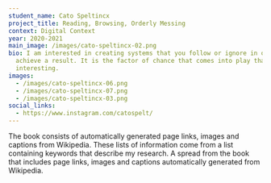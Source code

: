 ```yaml
---
student_name: Cato Speltincx
project_title: Reading, Browsing, Orderly Messing
context: Digital Context
year: 2020-2021
main_image: /images/cato-speltincx-02.png
bio: I am interested in creating systems that you follow or ignore in order to
  achieve a result. It is the factor of chance that comes into play that I find
  interesting.
images:
  - /images/cato-speltincx-06.png
  - /images/cato-speltincx-07.png
  - /images/cato-speltincx-03.png
social_links:
  - https://www.instagram.com/catospelt/
---
```

The book consists of automatically generated page links, images and captions from Wikipedia. These lists of information come from a list containing keywords that describe my research. A spread from the book that includes page links, images and captions automatically generated from Wikipedia.